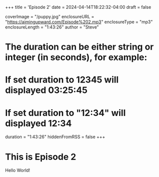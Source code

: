 +++
title = 'Episode 2'
date = 2024-04-14T18:22:32-04:00
draft = false

coverImage = "/puppy.jpg"
enclosureURL = "https://aimingupward.com/Episode%202.mp3"
enclosureType = "mp3"
enclosureLength = "1:43:26"
author = "Steve"
# The duration can be either string or integer (in seconds), for example:
# If set duration to 12345 will displayed 03:25:45
# If set duration to "12:34" will displayed 12:34
duration = "1:43:26"
hiddenFromRSS = false
+++

# This is Episode 2

Hello World!
